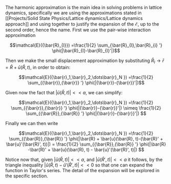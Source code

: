 The harmonic approximation is the main idea in solving problems in lattice dynamics, specifically we are using the approximations stated in [[Projects/Solid State Physics/Lattice dynamics/Lattice dynamics approach]] and using together to justify the expansion of the $\mathcal{E}$, up to the second order, hence the name.
First we use the pair-wise interaction approximation

$$\mathcal{E}({\bar{R}_{I}}) =\frac{1}{2} \sum_{\bar{R}_{I},\bar{R}_{i} '} \phi(|\bar{R}_{I}-\bar{R}_{I}'|)$$

Then we make the small displacement approximation by substituting $\bar{R}_{I}\to \bar{r} = \bar{R} + \bar{u}(\bar{R}, t)$, in order to obtain:

$$\mathcal{E}({\bar{r}_1,\bar{r}_2,\dots\bar{r}_N }) =\frac{1}{2} \sum_{{\bar{r}},{\bar{r}} '} \phi(|{\bar{r}}-{\bar{r}}'|)$$

Given now the fact that $|\bar{u}(\bar{R},t)|<<a$, we can simplify:

$$\mathcal{E}({\bar{r}_1,\bar{r}_2,\dots\bar{r}_N }) =\frac{1}{2} \sum_{{\bar{r}},{\bar{r}} '} \phi(|{\bar{r}}-{\bar{r}}'|) \simeq \frac{1}{2} \sum_{{\bar{R}},{\bar{R}} '} \phi(|{\bar{r}}-{\bar{r}}'|) $$

Finally we can then write

$$\mathcal{E}({\bar{r}_1,\bar{r}_2,\dots\bar{r}_N }) =\frac{1}{2} \sum_{{\bar{R}},{\bar{R}} '} \phi(|\bar{R} + \bar{u}(\bar{R}, t)-(\bar{R}' + \bar{u}'(\bar{R}', t))|) = \frac{1}{2} \sum_{{\bar{R}},{\bar{R}} '} \phi(|\bar{R} -\bar{R}' + \bar{u}(\bar{R}, t) - \bar{u}'(\bar{R}', t)|) $$

Notice now that, given $|\bar{u}(\bar{R},t)|<<a$, and $|\bar{u}(\bar{R}',t)|<<a$ it follows, by the triangle inequality $|\bar{u}(\bar{R}, t) - \bar{u}'(\bar{R}', t)|<<0$ so that one can expand the function in Taylor's series.
The detail of the expansion will be explored in the specific section.